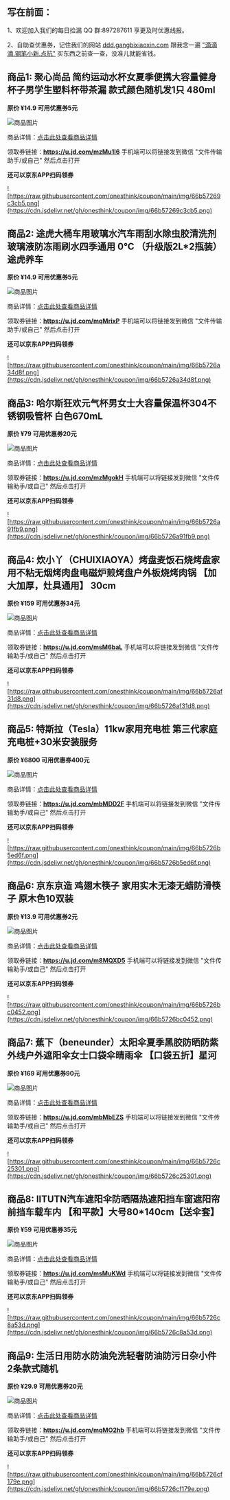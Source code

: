 ## 写在前面：

1、欢迎加入我们的每日捡漏 QQ 群:897287611 享更及时优惠线报。

2、自助查优惠券，记住我们的网站 [ddd.gangbixiaoxin.com](https://ddd.gangbixiaoxin.com) 跟我念一遍 ["滴滴滴.钢笔小新.点抗"](https://ddd.gangbixiaoxin.com) 买东西之前查一查，没准儿就能省钱。

## 商品1: 聚心尚品 简约运动水杯女夏季便携大容量健身杯子男学生塑料杯带茶漏 款式颜色随机发1只 480ml

**原价 ¥14.9 可用优惠券5元**

![商品图片](http://img14.360buyimg.com/n1/jfs/t1/188608/6/48043/168871/667269b1F4789c8d3/281a5fa2eb254712.jpg)

商品详情：[点击此处查看商品详情](https://union-click.jd.com/jdc?e=1003156031&amp;p=JF8BAdcJK1olVQ8KUV9ZDE4RM28JGl4TVQACVVtVCUoXMytXQwVKbV9HER8fA1UJWDdXTQxBAhlZAUEPVhcJWypcR0RMGFpfWhwHTEdkfCxjRCt1FVB6Mj9aVh9tUy5oYBpgGU5sVisqWDRwBAhYYwAUIQUED14ZHwsbdxZ4fi9mJll1Cyo4fDheRxthbwNxPmJENBYHYSleZyl8QCtGOl8DHSgvCDt1SgtIbANPOWQDJBgqcT91ehxdTC9sNWN1DSkDfxRBYBRvZ11wFWV0MwEDYBlxfw9_by8dPX9YNykHfE10eg9hbC9-HmYANA4pezMRdxZ8fSJxIkN1LQcuayl0RBthST9sLmVeIwE5ajB3F219D1lgbUMFXF8PXDlLYRUPTQ9mNXplICsUTisbD18JK1gUXQELUllbAU4nM28IKxp7VQ8LVlltCXsXBWwKG1wTXwYLXFtZOEsfBF_ftuPA17fX3OeJlsPAusjdkufBw44yZG5eOEsWAm0IH1wUXwYyZF5eOEgnXQEJSF0XXFVWBjAAQxcXUClIWTUVWwEBUVxbDXsVAm4KGWslbXV9FzUCeCtfVRduelxLCXxSFT4mST5TSwEKbixFImEFMw4lU0prAGlTGx8lXTY)

领取券链接：**https://u.jd.com/mzMu1l6** 手机端可以将链接发到微信 "文件传输助手/或自己" 然后点击打开

**还可以京东APP扫码领券**

![https://raw.githubusercontent.com/onesthink/coupon/main/img/66b57269c3cb5.png](https://cdn.jsdelivr.net/gh/onesthink/coupon/img/66b57269c3cb5.png)

## 商品2: 途虎大桶车用玻璃水汽车雨刮水除虫胶清洗剂玻璃液防冻雨刷水四季通用 0℃ （升级版2L*2瓶装） 途虎养车

**原价 ¥14.9 可用优惠券5元**

![商品图片](http://img14.360buyimg.com/n1/jfs/t1/227964/5/10211/65943/6585785cF82b2f72e/7383f76f07ddf9cd.jpg)

商品详情：[点击此处查看商品详情](https://union-click.jd.com/jdc?e=1003156031&amp;p=JF8BAdkJK1olXwIDUltVCE4RBV8IGlocXwcDUl1bD0IXA19MRANLAjZbERscSkAJHTRQRA1CCVkdDwtCWhVLHTdNTwcKBENeCVAfUg8bWilWbyJyDXpCVwYWAB5fSG9wfyxVWVF0OlwYQDxRRRgJYzN0I21wFDY4QFxXDxtxaz5sLm1GIDcPaz9efDN8Yi9NOWViEikFVTx1Sj1ObD5lPWFYBhcpUEp-YSYJWy9nB2JgHRgbfiJrZBt8eAxhJG5nIAcIST1-ewtzfCcTOE5hIjkCViNFZRB7bzhyHGZ7Pywqa0ofYydscjhPCEZiHCI0fDgXRwwKczxhXHoEICcqcTxlYCh8cjN1JHVxEylfWiJsY3sKbk8XKDZyCTcNbkt-RgwPaT9MVAdYEhstc09nD2M4GmsWXAYFXVhaDkISM18IG2tUMwYAXVdfCXsWM28OGFkVWgAAV19ZDk8nA2cPK4y45dOI5YvVsZ-Ji7ixvI6c4dKc3G5tOEgnA24JGVsRWgcAVG5tCEgnAF9WdVpGVQYAV1tcZhZcX29bU1ocMwYEXVpbAEgVM20JGlkXbTYyDRgDfDJwUxNIGANeVVNKH14lbDxXBzh-dVlQFXFEEilccCN2fQR6WzNwFTYCZA)

领取券链接：**https://u.jd.com/mqMrixP** 手机端可以将链接发到微信 "文件传输助手/或自己" 然后点击打开

**还可以京东APP扫码领券**

![https://raw.githubusercontent.com/onesthink/coupon/main/img/66b5726a34d8f.png](https://cdn.jsdelivr.net/gh/onesthink/coupon/img/66b5726a34d8f.png)

## 商品3: 哈尔斯狂欢元气杯男女士大容量保温杯304不锈钢吸管杯 白色670mL

**原价 ¥79 可用优惠券20元**

![商品图片](http://img14.360buyimg.com/n1/jfs/t1/249582/38/16215/44520/66ab4f93F62b72cb4/ee1ccd23cc618526.jpg)

商品详情：[点击此处查看商品详情](https://union-click.jd.com/jdc?e=1003156031&amp;p=JF8BAacJK1olXwICVFlVC0IQC18IGloUWQQFXVldAEMnRzBQRQQlBENHFRxWFlVMWzBeTA9KQl1XSwwDVFVPRjtUBAJQAVsMFgQZBEJAexwMHShKKW5ZUCFUTC5XfDpaQQwRKmgADgMiXzVoBhVQbj4dHw9CBhdKSEdjeh9tbChmGHEAAjkqawJIexpseDlMLQR1NlYuahJ3RxtDYwh3XGZJIzxUaC9kf21-aVNiP19XFT1fUTJsYAxWbyJhPnJhVBsqUjxKVhZJWjtOHGBrMFdZcDJjYRtrUhthAlRgIwcUX3tqRmZUaT9NCGUGHCo-Vw9LZGkIeDNTUQoyVW5eCUsQCmkPHVIQbTYCVG4LZksWAm4JE1kXXAQyVW5dDkgVA2gOGVgWXwMCZF5VD3vArtfdkerA1b_WytaKsezCitPchdMlbTYBZF5cCUkXB2gJGVslbQYBZF1tViUWUGkLGVxCD2hfHwJdWwBCBwEIHVMXXgcDV25fCUoVAV84K1JCJXUGUi0CfCNMBxABXz5VIlNQDglZfyUVWTJ3TCVqWHxaITtVSkJXUSY4G2s)

领取券链接：**https://u.jd.com/mzMgokH** 手机端可以将链接发到微信 "文件传输助手/或自己" 然后点击打开

**还可以京东APP扫码领券**

![https://raw.githubusercontent.com/onesthink/coupon/main/img/66b5726a91fb9.png](https://cdn.jsdelivr.net/gh/onesthink/coupon/img/66b5726a91fb9.png)

## 商品4: 炊小丫（CHUIXIAOYA）烤盘麦饭石烧烤盘家用不粘无烟烤肉盘电磁炉煎烤盘户外板烧烤肉锅 【加大加厚，灶具通用】 30cm

**原价 ¥159 可用优惠券34元**

![商品图片](http://img14.360buyimg.com/n1/jfs/t1/224871/3/14581/142735/66062b28F94b02201/5a6d06771759c1ad.jpg)

商品详情：[点击此处查看商品详情](https://union-click.jd.com/jdc?e=1003156031&amp;p=JF8BAdsJK1olXwICV19YDE0WBF8IGlodVQEHXFheAUkQAV9MRANLAjZbERscSkAJHTRQRA1CCVkdDwtCWhVLHTdNTwcKBENeCVAfUg8bZRdeRj1PGFJ1LzUAYCpEdwQMH1MWC30DOlwtahNvaxIBTwdNVU5qXBYfUFxXDxtxaz5sPk9cIzcHbDxOAyp_GSdNOWJ-Ej0_Ui51Sh9OeD5lPWFbJBc9UEtuYSZ0WztnB29gVSobf0lgcxtRZAxhJG5gIwc6VjwVfwtzfCcTOE5hIjkCViNFZRNhYj9iH3F7Ny4kax5LdzBwcixPPll0LQw7awJkXQxhcz9hBGFFNAEtWyhfYCh8YjN3KnVXEypfcBtsY3sKbk8XKDZ2DgojDQhOfA9yeSdmKk0LAQUqUxZnD2M4GmsWXAYFXVhaDkISM18IG2tUMwYBVldbC0IfM244G10WXwYFUlxeDkISAl8IE1wliqu6gdTs3cOu1_GAzOKyiI--gMDVOHsnAF8IGloXXQIFVVxdOHsXAF8LKwV7XFUKVF1VDkx5XiRUGwkXAFpsVFhUDEIeAmg4GVoUXwQyZG47cB1KZTVNTyxuNltqNQ0pY08TC2xeYFp7X3ZgDCY1dUJDXzcAUzMdFURaZF5t)

领取券链接：**https://u.jd.com/msM6baL** 手机端可以将链接发到微信 "文件传输助手/或自己" 然后点击打开

**还可以京东APP扫码领券**

![https://raw.githubusercontent.com/onesthink/coupon/main/img/66b5726af31d8.png](https://cdn.jsdelivr.net/gh/onesthink/coupon/img/66b5726af31d8.png)

## 商品5: 特斯拉（Tesla）11kw家用充电桩 第三代家庭 充电桩+30米安装服务

**原价 ¥6800 可用优惠券400元**

![商品图片](http://img14.360buyimg.com/n1/jfs/t1/225943/14/23399/49016/66b1ef3eF79121583/816618a7415b8940.jpg)

商品详情：[点击此处查看商品详情](https://union-click.jd.com/jdc?e=1003156031&amp;p=JF8BAa0JK1olXwMKXFtcAU4XB18IGloSVAcGXFteAUkQC19MRANLAjZbERscSkAJHTRQRA1CCVkdDwtCWhVLHTdNTwcKBENeCVAfUg8bQw9RYj5pNFpcACpeQE90fTB_WglIL218OlkdTkJ3Yy5Bb1pFO0FqKy4uCFxXDxtxaz5hBAZGIycHYTxOAyp_GQFNOWJiEikvUil1Ah9OeC5mL2FYPBc-QEtnYSZ0WyxNAHFgVSIbfxRFZQxrYAxhJG5gIwciTDx-ewtzfSdrCllXLTcEcBd1W2ZQbDh2A3JrND0qezhXdxt8D1lgbUd7LVwuSVF_YShAWS8RJ10CCDw8Sh0bD18JK1gUXQELUllbAU4nM28IKxp7XQUKXF1VDE8nAl8IHVgXXQEEVl1VC0wRM28AHGvC8L7X3u-IgPLDneffovzA1LrWytZtOHsUM28JGlkVWQEDVl5tOEsUM2w4RTUUDgAKVwsICiVKSDMISV5UB2gCUlZYCkgTA18KGloXXzYyZB49UTJyfwZURQ9hXk4GNyACfwpFXh1jZTUSHUALND4cQT8WUwlPcyRlLgYyVG4)

领取券链接：**https://u.jd.com/mbMDD2F** 手机端可以将链接发到微信 "文件传输助手/或自己" 然后点击打开

**还可以京东APP扫码领券**

![https://raw.githubusercontent.com/onesthink/coupon/main/img/66b5726b5ed6f.png](https://cdn.jsdelivr.net/gh/onesthink/coupon/img/66b5726b5ed6f.png)

## 商品6: 京东京造 鸡翅木筷子 家用实木无漆无蜡防滑筷子 原木色10双装

**原价 ¥13.9 可用优惠券2元**

![商品图片](http://img14.360buyimg.com/n1/jfs/t1/57800/31/26215/120953/66b33adbF2b510a61/94f42835b2f404b1.jpg)

商品详情：[点击此处查看商品详情](https://union-click.jd.com/jdc?e=1003156031&amp;p=JF8BAacJK1olXQUDU1taC0seBF8IGloUXgYCU1lbCkwnRzBQRQQlBENHFRxWFlVMWzBeTA9KQl1XSwwDVFVPRjtUBAJQAVsMFgQZBBVQYhx-cixOLQd5KxskakpKXCphGiJBAmgAFxsPTxZAfzddE1JFJXNGHAZKSEdjeh9tbChAGnJ7PDkpQSBJexpsfzlMXAR1DFYvahFrRwxDYwh3FGZJIjxVcS9kf21rU1JFP1x1FD5fXiJsYAxWbyJhP3JbHRkrfDxKVhZJWjtNGG1gHS4WcDJjYRtrGwRhJGJnIAcuX3teWglMTANLI2QEADhVDUhTWAxwE1x1UQoyVW5eCUsQCmkPHVIQbTYCVG4LZksWAm4JE1wSXAUyVW5dDkgVA2gOGVkVWgEFZF5VD3vArtfdkerA1b_WytaKsezCitPchdMlbTYBZF5cCUkXB2gJGVslbQYBZF1tViUWUGpfHFgTCWhfHwJdWkxNBQEIHVIVXgcLUW5fCUoVAV84KwVSPHV0PSkGeEpsfCpxeVpIAkNrVScJVyUVQCpaXAZCIV5XXFcNcD5TSzc4G2s)

领取券链接：**https://u.jd.com/m8MQXD5** 手机端可以将链接发到微信 "文件传输助手/或自己" 然后点击打开

**还可以京东APP扫码领券**

![https://raw.githubusercontent.com/onesthink/coupon/main/img/66b5726bc0452.png](https://cdn.jsdelivr.net/gh/onesthink/coupon/img/66b5726bc0452.png)

## 商品7: 蕉下（beneunder）太阳伞夏季黑胶防晒防紫外线户外遮阳伞女士口袋伞晴雨伞 【口袋五折】星河

**原价 ¥169 可用优惠券90元**

![商品图片](http://img14.360buyimg.com/n1/jfs/t1/242907/13/16225/69465/66aa27ffF07ef1643/7f887b6340697c00.jpg)

商品详情：[点击此处查看商品详情](https://union-click.jd.com/jdc?e=1003156031&amp;p=JF8BAdgJK1olXwICV19VCkoSAF8IGlsUXwYGVVhaAU4VC19MRANLAjZbERscSkAJHTRQRA1CCVkdDwtCWhVLHTdNTwcKBENeCVAfUg8bCjhwaF8TLll2PAVZfCxHBzd3TglePFRxOlwHVTRAfRANYQMUIANVDF5cQVxXDxtxazliLm1FIyctbD9OAy98RAFNOWVmEio_Uht1Sh9OexBlO2FYBhcrekpEYW5gWy93B29gVSIbfjlwcBtrGwxhJG5gIwcIVz8VfwhzfCcTOE5hIjkCViNFZRNoYihcAnBwKA4kayhTYCdwcjhMFEJ0PTY5aBIXQQ9xfwtiLnFAIDwhYT9fYCh8YjNwKU9LCipffCtsY3sKbk8XKDYCFT5YSAMTQg9fATtSXAZqLjxVEkhRD2M4GmsWXAYFXVhaDkISM18IG2tUMwMBV1lYOEonA2kLGVsSWwQAVlZbCXsXC2g4zPatiIyzgdbk3NWf1NavztKpiZiKZG5tC3sXAm4KG18SXAQCZG5dC3sUMzFmGggTXwdRA1kzVQBLAz0BSQh7XQAFV11aAEsnAW4JGVklbTYLAyYuDE1kXBtgQF9hOlYGDCEIWgB2URxmGQFIIlF8K1snUEpqBjhQG1pcbQYy)

领取券链接：**https://u.jd.com/mbMbEZS** 手机端可以将链接发到微信 "文件传输助手/或自己" 然后点击打开

**还可以京东APP扫码领券**

![https://raw.githubusercontent.com/onesthink/coupon/main/img/66b5726c25301.png](https://cdn.jsdelivr.net/gh/onesthink/coupon/img/66b5726c25301.png)

## 商品8: IITUTN汽车遮阳伞防晒隔热遮阳挡车窗遮阳帘前挡车载车内 【和平款】大号80*140cm【送伞套】

**原价 ¥59 可用优惠券35元**

![商品图片](http://img14.360buyimg.com/n1/jfs/t1/58574/8/25046/129294/646c6706F63ab4ef2/9d87468e9860d248.jpg)

商品详情：[点击此处查看商品详情](https://union-click.jd.com/jdc?e=1003156031&amp;p=JF8BAdMJK1olXwQAV1dYDkgSBV8IGloTWgMLVVxYCkMXBV9MRANLAjZbERscSkAJHTRQRA1CCVkdDwtCWhVLHTdNTwcKBENeCVAfUg8bdgtWYh1WBFMKUCZcASxsSxNQRTJeIU5yOlwud0pzdwoOEl1RK29eUgY9QVxXDxtxaz5hFHlCIjctaD9kaDB8YglNOWVQEio_Uix1SilObxBlOGFbJBcrekp-YSZ0WzhnB2RgHQwbaElFag9SeAxhJG5gIwcIVD9uewpzfCcTOE5hIjkCViNFZRNqYjhTVWYAKyc9UTxQY214ci9MFFh0NiI0ayhkXA9xQT5hXHlDNCw6fzxlYDN_cgF8KU91FioCcBMnBhF2ZQR-J3JgLyw6Czl8BScKZBMdLQoOZF9tC0oXBGYOHF0cWDYyVF5tSSUXAGYLGlMcVTYDZF5bC0kXBGkKGVwcXAAyVFZaOJy6u7qCqo6d5NKc3Inkr56ev7uWk2slbQUyVF9cCksTBG4KG2slXQUyV24DZkpECmhcHFwcM1tJCF4PWBASbW8OH14RXAYHZFxcCUkVM184bj9LJEBBDQtVDDMWCghzUydNA29JKBYtZklkfG5sbz4TVABGIjcBDhN3Sl8IKw)

领取券链接：**https://u.jd.com/msMuKWd** 手机端可以将链接发到微信 "文件传输助手/或自己" 然后点击打开

**还可以京东APP扫码领券**

![https://raw.githubusercontent.com/onesthink/coupon/main/img/66b5726c8a53d.png](https://cdn.jsdelivr.net/gh/onesthink/coupon/img/66b5726c8a53d.png)

## 商品9: 生活日用防水防油免洗轻奢防油防污日杂小件 2条款式随机

**原价 ¥29.9 可用优惠券20元**

![商品图片](http://img14.360buyimg.com/n1/jfs/t1/243515/34/16222/135348/66ac4002F8394dca5/0db5a4b32ddf41f4.jpg)

商品详情：[点击此处查看商品详情](https://union-click.jd.com/jdc?e=1003156031&amp;p=JF8BAd0JK1olXwICVVxYAU8QAF8IGlsVXQMLVVlbCUMfCl9MRANLAjZbERscSkAJHTRQRA1CCVkdDwtCWhVLHTdNTwcKBENeCVAfUg8bfw19UhpVPmdJJ1s8Yz12RildaRx9DWNnOlwgYyt1QgZvUwlWCnlAKy0UTlxXDxtxazliPmVCIjctbz9eZDB-Yg1NOWJQEig_Ui91SgdObz5lNGFbVRcpekpwYW58Wy9nB1VgHRgbaANwcQxBTgxhJG5nLS0uVzxudw1zfCcTOE5hIjkCViNFZRNoewJHWmZdMDokfCMDABhraT98PV9iUT4vYzt0Sh8BeDJ1NHFxMxs9QDd0dw1rXC98NW91JzkdfjJvZBRoD1lgSQR3ZCchUz9BVm9VeDBrW2McElkGUCxPVykEF2sUbQUDVFlUDkwRCmo4K1sVbUdsVFxdCUkUAGg4GmsVWwUAVFlbCUgWAGsBK1sdWjbV-eaIgvrCi9bchdPC5KHX3eKJlsMnM18LK1sUXAQCUFlcCksnM28LK1glA2gDB1hfCE4TVwFVUAcVWV5SVzBdDk8SBGgAHWsXXAcAVm5tODd1diZJWzh0FnUHNTUraQ5RVh1PcwtwOGgAKTU9agp-ZCdaWAxqH3lxHRhtCHs)

领取券链接：**https://u.jd.com/mqMO2hb** 手机端可以将链接发到微信 "文件传输助手/或自己" 然后点击打开

**还可以京东APP扫码领券**

![https://raw.githubusercontent.com/onesthink/coupon/main/img/66b5726cf179e.png](https://cdn.jsdelivr.net/gh/onesthink/coupon/img/66b5726cf179e.png)

